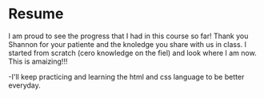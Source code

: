 # Resume
I am proud to see the progress that I had in this course so far!
Thank you Shannon for your patiente and the knoledge you share with us in class. 
    I started from scratch (cero knowledge on the fiel) and look where I am now. This is amaizing!!!

-I'll keep practicing and learning the html and css language to be better everyday. 